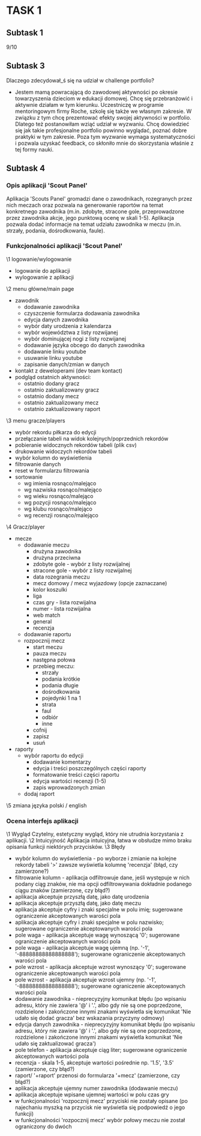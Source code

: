 # TASK 1
## Subtask 1
9/10
## Subtask 3
Dlaczego zdecydował_ś się na udział w challenge portfolio?
* Jestem mamą powracającą do zawodowej aktywności po okresie towarzyszenia dzieciom w edukacji domowej. Chcę się przebranżowić i aktywnie działam w tym kierunku. Uczestniczę w programie mentoringowym firmy Roche, szkolę się także we własnym zakresie. W związku z tym chcę prezentować efekty swojej aktywności w portfolio. Dlatego też postanowiłam wziąć udział w wyzwaniu. Chcę dowiedzieć się jak takie profesjonalne portfolio powinno wyglądać, poznać dobre praktyki w tym zakresie. Poza tym wyzwanie wymaga systematyczności i pozwala uzyskać feedback, co skłoniło mnie do skorzystania właśnie z tej formy nauki.
## Subtask 4
### Opis aplikacji 'Scout Panel'
Aplikacja 'Scouts Panel' gromadzi dane o zawodnikach, rozegranych przez nich meczach oraz pozwala na generowanie raportów na temat konkretnego zawodnika (m.in. zdobyte, stracone gole, przeprowadzone przez zawodnika akcje, jego punktową ocenę w skali 1-5). Aplikacja pozwala dodać informacje na temat udziału zawodnika w meczu (m.in. strzały, podania, dośrodkowania, faule). 
### Funkcjonalności aplikacji 'Scout Panel'
\1 logowanie/wylogowanie
  * logowanie do aplikacji
  * wylogowanie z aplikacji

\2 menu główne/main page
* zawodnik
  * dodawanie zawodnika
  * czyszczenie formularza dodawania zawodnika
  * edycja danych zawodnika
  * wybór daty urodzenia z kalendarza
  * wybór województwa z listy rozwijanej
  * wybór dominującej nogi z listy rozwijanej
  * dodawanie języka obcego do danych zawodnika
  * dodawanie linku youtube
  * usuwanie linku youtube
  * zapisanie danych/zmian w danych
* kontakt z deweloperami (dev team kontact)
* podgląd ostatnich aktywności:
  * ostatnio dodany gracz
  * ostatnio zaktualizowany gracz
  * ostatnio dodany mecz
  * ostatnio zaktualizowany mecz
  * ostatnio zaktualizowany raport 

\3 menu gracze/players
  * wybór rekordu piłkarza do edycji
  * przełączanie tabeli na widok kolejnych/poprzednich rekordów
  * pobieranie widocznych rekordów tabeli (plik csv)
  * drukowanie widoczych rekordów tabeli
  * wybór kolumn do wyświetlenia
  * filtrowanie danych
  * reset w formularzu filtrowania
  * sortowanie
      * wg imienia rosnąco/malejąco
      * wg nazwiska rosnąco/malejąco
      * wg wieku rosnąco/malejąco
      * wg pozycji rosnąco/malejąco
      * wg klubu rosnąco/malejąco
      * wg recenzji rosnąco/malejąco

\4 Gracz/player 
* mecze
  * dodawanie meczu
    * drużyna zawodnika
    * drużyna przeciwna
    * zdobyte gole - wybór z listy rozwijalnej 
    * stracone gole - wybór z listy rozwijalnej 
    * data rozegrania meczu
    * mecz domowy / mecz wyjazdowy (opcje zaznaczane)
    * kolor koszulki 
    * liga
    * czas gry - lista rozwijalna
    * numer - lista rozwijalna
    * web match 
    * general
    * recenzja
  * dodawanie raportu
  * rozpocznij mecz
    * start meczu
    * pauza meczu
    * następna połowa
    * przebieg meczu: 
      * strzały 
      * podania krótkie 
      * podania długie 
      * dośrodkowania 
      * pojedynki 1 na 1
      * strata 
      * faul 
      * odbiór 
      * inne
    * cofnij 
    * zapisz
    * usuń
* raporty
  * wybór raportu do edycji
    * dodawanie komentarzy
    * edycja i treści poszczególnych części raporty
    * formatowanie treści części raportu
    * edycja wartości recenzji (1-5)
    * zapis wprowadzonych zmian
  * dodaj raport

\5 zmiana języka polski / english
 
### Ocena interfejs aplikacji
\1 Wygląd
Czytelny, estetyczny wygląd, który nie utrudnia korzystania z aplikacji. 
\2 Intuicyjność
Aplikacja intuicyjna, łatwa w obsłudze mimo braku opisania funkcji niektórych przycisków. 
\3 Błędy
* wybór kolumn do wyświetlenia - po wyborze i zmianie na kolejne rekordy tabeli '>' zawsze wyświetla kolumnę 'recenzja' (błąd, czy zamierzone?)
* filtrowanie kolumn - aplikacja odfiltrowuje dane, jeśli występuje w nich podany ciąg znaków, nie ma opcji odfiltrowywania dokładnie podanego ciągu znaków (zamierzone, czy błąd?)
* aplikacja akceptuje przyszłą datę, jako datę urodzenia
* aplikacja akceptuje przyszłą datę, jako datę meczu 
* aplikacja akceptuje cyfry i znaki specjalne w polu imię; sugerowane ograniczenie akceptowanych warości pola
* aplikacja akceptuje cyfry i znaki specjalne w polu nazwisko; sugerowane ograniczenie akceptowanych warości pola
* pole waga - aplikacja akceptuje wagę wynoszącą '0'; sugerowane ograniczenie akceptowanych warości pola
* pole waga - aplikacja akceptuje wagę ujemną (np. '-1', '-88888888888888888'); sugerowane ograniczenie akceptowanych warości pola
* pole wzrost - aplikacja akceptuje wzrost wynoszący '0'; sugerowane ograniczenie akceptowanych warości pola
* pole wzrost - aplikacja akceptuje wzrost ujemny (np. '-1', '-88888888888888888'); sugerowane ograniczenie akceptowanych warości pola
* dodawanie zawodnika - nieprecyzyjny komunikat błędu (po wpisaniu adresu, który nie zawiera '@' i '.', albo gdy nie są one poprzedzone, rozdzielone i zakończone innymi znakami wyświetla się komunikat 'Nie udało się dodać gracza' bez wskazania przyczyny odmowy)
* edycja danych zawodnika - nieprecyzyjny komunikat błędu (po wpisaniu adresu, który nie zawiera '@' i '.', albo gdy nie są one poprzedzone, rozdzielone i zakończone innymi znakami wyświetla komunikat 'Nie udało się zaktualizować gracza')
* pole telefon - aplikacja akceptuje ciąg liter; sugerowane ograniczenie akceptowanych wartości pola
* recenzja - skala 1-5, akceptuje wartości pośrednie np. '1.5', '3.5' (zamierzone, czy błąd?)
* raport/ '+raport' przenosi do formularza '+mecz' (zamierzone, czy błąd?) 
* aplikacja akceptuje ujemny numer zawodnika (dodawanie meczu)
* aplikacja akceptuje wpisane ujemnej wartości w polu czas gry
* w funkcjonalności 'rozpocznij mecz' przyciski nie zostały opisane (po najechaniu myszką na przycisk nie wyświetla się podpowiedź o jego funkcji)
* w funkcjonalności 'rozpocznij mecz' wybór połowy meczu nie został ograniczony do dwóch
